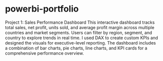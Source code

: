 # powerbi-portfolio
Project 1: Sales Performance Dashboard
This interactive dashboard tracks total sales, net profit, units sold, and average profit margin across multiple countries and market segments.
Users can filter by region, segment, and country to explore trends in real time.
I used DAX to create custom KPIs and designed the visuals for executive-level reporting.
The dashboard includes a combination of bar charts, pie charts, line charts, and KPI cards for a comprehensive performance overview.
